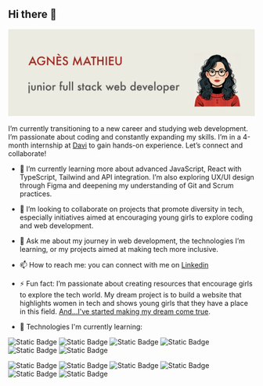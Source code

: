 ## Hi there 👋

<img src="https://raw.githubusercontent.com/jottiana/jottiana/main/IMG_2384.jpeg" alt="banner that says Agnes Mathieu - web development student"> 


I’m currently transitioning to a new career and studying web development. I’m passionate about coding and constantly expanding my skills. I’m in a 4-month internship at [Davi](https://davi.ai/) to gain hands-on experience. Let’s connect and collaborate!

  
- 🌱 I’m currently learning more about advanced JavaScript, React with TypeScript, Tailwind and API integration. I’m also exploring UX/UI design through Figma and deepening my understanding of Git and Scrum practices.
  
- 👯 I’m looking to collaborate on projects that promote diversity in tech, especially initiatives aimed at encouraging young girls to explore coding and web development.
  
- 💬 Ask me about my journey in web development, the technologies I’m learning, or my projects aimed at making tech more inclusive.
  
- 📫 How to reach me: you can connect with me on [Linkedin](https://www.linkedin.com/in/agnes-mathieu-bouchez)
  
- ⚡ Fun fact: I’m passionate about creating resources that encourage girls to explore the tech world. My dream project is to build a website that highlights women in tech and shows young girls that they have a place in this field.
   [And...I've started making my dream come true](https://github.com/Jottiana/girl-power-code).

- 🚀 Technologies I'm currently learning:

![Static Badge](https://img.shields.io/badge/HTML5-_-%23E34F26?style=for-the-badge&logo=html5&logoColor=%23E34F26&label=HTML5&labelColor=%23555555&color=%23E34F26) 
![Static Badge](https://img.shields.io/badge/CSS3-_-%231572B6?style=for-the-badge&logo=css3&logoColor=%231572B6&label=CSS3&labelColor=%23555555&color=%231572B6)
![Static Badge](https://img.shields.io/badge/JAVASCRIPT-_-%23F7DF1E?style=for-the-badge&logo=JAVASCRIPT&logoColor=%23F7DF1E&label=JAVASCRIPT&labelColor=%23555555&color=%23F7DF1E)
![Static Badge](https://img.shields.io/badge/NODE.JS-_-%235FA04E?style=for-the-badge&logo=NODE.JS&logoColor=%235FA04E&label=NODE.JS&labelColor=%23555555&color=%235FA04E)
![Static Badge](https://img.shields.io/badge/REACT-_-%2361DAFB?style=for-the-badge&logo=REACT&logoColor=%2361DAFB&label=REACT&labelColor=%23555555&color=%2361DAFB)
![Static Badge](https://img.shields.io/badge/TAILWIND%20CSS-_-_?style=for-the-badge&logoColor=%23555555&labelColor=%23555555&color=%2306B6D4)


![Static Badge](https://img.shields.io/badge/TYPESCRIPT-_-%233178C6?style=for-the-badge&logo=TYPESCRIPT&logoColor=%233178C6&label=TYPESCRIPT&labelColor=%23555555&color=%233178C6)
![Static Badge](https://img.shields.io/badge/EXPRESS-_-%23000000?style=for-the-badge&logo=EXPRESS&logoColor=%23000000&label=EXPRESS&labelColor=%23555555&color=%23000000)
![Static Badge](https://img.shields.io/badge/GIT-_-%23F05032?style=for-the-badge&logo=GIT&logoColor=%23F05032&label=GIT&labelColor=%23555555&color=%23F05032)
![Static Badge](https://img.shields.io/badge/VITE-_-%23646CFF?style=for-the-badge&logo=VITE&logoColor=%23646CFF&label=VITE&labelColor=%23555555&color=%23646CFF)
![Static Badge](https://img.shields.io/badge/FIGMA-_-%23F24E1E?style=for-the-badge&logo=FIGMA&logoColor=%23F24E1E&label=FIGMA&labelColor=%23555555&color=%23F24E1E)
![Static Badge](https://img.shields.io/badge/MYSQL-_-_?style=for-the-badge&logoColor=%23555555&labelColor=%23555555&color=%234479A1)

